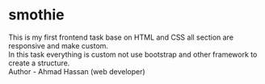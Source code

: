 # smothie
This is my first frontend task base on HTML and CSS all section are responsive and make custom.
<br>
In this task everything is custom not use bootstrap and other framework to create a structure. 
<br>
Author - Ahmad Hassan (web developer)
